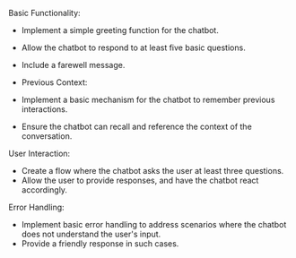 Basic Functionality:
- Implement a simple greeting function for the chatbot.
- Allow the chatbot to respond to at least five basic questions.
- Include a farewell message.
  
- Previous Context:
- Implement a basic mechanism for the chatbot to remember previous
interactions.
- Ensure the chatbot can recall and reference the context of the conversation.
  
 User Interaction:
- Create a flow where the chatbot asks the user at least three questions.
- Allow the user to provide responses, and have the chatbot react accordingly.
  
 Error Handling:
- Implement basic error handling to address scenarios where the chatbot does
not understand the user's input.
- Provide a friendly response in such cases.
